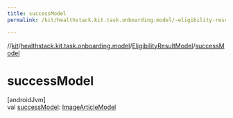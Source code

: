 ```yaml
---
title: successModel
permalink: /kit/healthstack.kit.task.onboarding.model/-eligibility-result-model/success-model.html

---
```

//[kit](../../../index.html)/[healthstack.kit.task.onboarding.model](../index.html)/[EligibilityResultModel](index.html)/[successModel](success-model.html)



# successModel



[androidJvm]\
val [successModel](success-model.html): [ImageArticleModel](../../healthstack.kit.task.base/-image-article-model/index.html)




